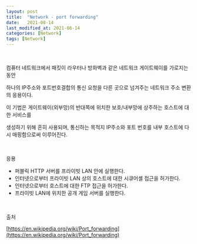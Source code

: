 ```yaml
---
layout: post
title:  "Network - port forwarding"
date:   2021-08-14
last_modified_at: 2021-08-14
categories: [Network]
tags: [Network]
---
```


<br/>

컴퓨터 네트워크에서 패킷이 라우터나 방화벽과 같은 네트워크 게이트웨이를 가로지는 동안

하나의 IP주소와 포트번호결합의 통신 요청을 다른 곳으로 넘겨주는 네트워크 주소 변환의 응용이다.

이 기법은 게이트웨이(외부망)의 반대쪽에 위치한 보호/내부망에 상주하는 호스트에 대한 서비스를

생성하기 위해 흔히 사용되며, 통신하는 목적지 IP주소와 포트 번호를 내부 호스트에 다시 매핑함으로써 이루어진다.


<br/>

응용

- 퍼블릭 HTTP 서버를 프라이빗 LAN 안에 실행한다.
- 인터넷으로부터 프라이빗 LAN 상의 호스트에 대한 시큐어셸 접근을 허가한다.
- 인터넷으로부터 호스트에 대한 FTP 접근을 허가한다.
- 프라이빗 LAN에 위치한 공개 게임 서버를 실행한다.

<br/>

출처

[https://en.wikipedia.org/wiki/Port_forwarding](https://en.wikipedia.org/wiki/Port_forwarding)